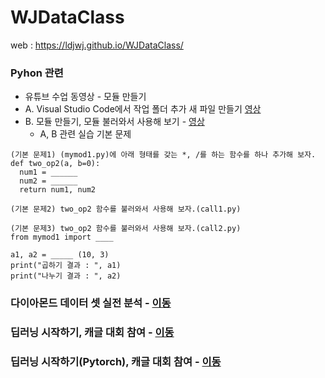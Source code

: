 # WJDataClass

web : https://ldjwj.github.io/WJDataClass/

### Pyhon 관련
 * 유튜브 수업 동영상 - 모듈 만들기
 * A. Visual Studio Code에서 작업 폴더 추가 새 파일 만들기 [영상](https://youtu.be/UwJdG0_Y7lk)
 * B. 모듈 만들기, 모듈 불러와서 사용해 보기 - [영상](https://youtu.be/IJGFcI31oR8)
   * A, B 관련 실습 기본 문제
```
(기본 문제1) (mymod1.py)에 아래 형태를 갖는 *, /를 하는 함수를 하나 추가해 보자.
def two_op2(a, b=0):
  num1 = ______
  num2 = ______
  return num1, num2

(기본 문제2) two_op2 함수를 불러와서 사용해 보자.(call1.py)

(기본 문제3) two_op2 함수를 불러와서 사용해 보자.(call2.py)
from mymod1 import ____

a1, a2 = _____ (10, 3)
print("곱하기 결과 : ", a1)
print("나누기 결과 : ", a2)
```

### 다이아몬드 데이터 셋 실전 분석 - [이동](https://ldjwj.github.io/WJDataClass/01_DATA_ML_DIAMOND.html)

        
    
### 딥러닝 시작하기, 캐글 대회 참여 - [이동](https://ldjwj.github.io/WJDataClass/01_01_DLSTART.html)
### 딥러닝 시작하기(Pytorch), 캐글 대회 참여 - [이동](https://ldjwj.github.io/WJDataClass/01_01_DLSTART_Pytorch.html)
